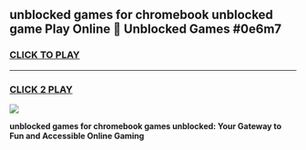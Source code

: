 
## unblocked games for chromebook unblocked game Play Online 👋 Unblocked Games #0e6m7
<h3>
<a href="https://premium.freeplayer.one?title=unblocked_games_for_chromebook&ref=21F">CLICK TO PLAY</a></h3>
<hr>

<h3>
<a href="https://premium.freeplayer.one?title=unblocked_games_for_chromebook&ref=21F">CLICK 2 PLAY</a>
  
</h3>

<a href="https://premium.freeplayer.one?title=unblocked_games_for_chromebook&ref=21F/"><img src="https://clearcache.store/games.png"></a>


**unblocked games for chromebook games unblocked: Your Gateway to Fun and Accessible Online Gaming**
